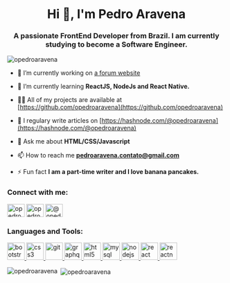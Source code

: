 <h1 align="center">Hi 👋, I'm Pedro Aravena</h1>
<h3 align="center">A passionate FrontEnd Developer from Brazil. I am currently studying to become a Software Engineer.</h3>

<p align="left"> <img src="https://komarev.com/ghpvc/?username=opedroaravena&label=Profile%20views&color=0e75b6&style=flat" alt="opedroaravena" /> </p>



- 🔭 I’m currently working on [a forum website](https://github.com/opedroaravena/byu-on)

- 🌱 I’m currently learning **ReactJS, NodeJs and React Native.**

- 👨‍💻 All of my projects are available at [https://github.com/opedroaravena](https://github.com/opedroaravena)

- 📝 I regulary write articles on [https://hashnode.com/@opedroaravena](https://hashnode.com/@opedroaravena)

- 💬 Ask me about **HTML/CSS/Javascript**

- 📫 How to reach me **pedroaravena.contato@gmail.com**

- ⚡ Fun fact **I am a part-time writer and I love banana pancakes.**

<h3 align="left">Connect with me:</h3>
<p align="left">
<a href="https://twitter.com/opedroaravena" target="blank"><img align="center" src="https://cdn.jsdelivr.net/npm/simple-icons@3.0.1/icons/twitter.svg" alt="opedroaravena" height="30" width="40" /></a>
<a href="https://linkedin.com/in/opedroaravena" target="blank"><img align="center" src="https://cdn.jsdelivr.net/npm/simple-icons@3.0.1/icons/linkedin.svg" alt="opedroaravena" height="30" width="40" /></a>
<a href="https://medium.com/@opedroaravena" target="blank"><img align="center" src="https://cdn.jsdelivr.net/npm/simple-icons@3.0.1/icons/medium.svg" alt="@opedroaravena" height="30" width="40" /></a>
</p>

<h3 align="left">Languages and Tools:</h3>
<p align="left"> <a href="https://getbootstrap.com" target="_blank"> <img src="https://devicons.github.io/devicon/devicon.git/icons/bootstrap/bootstrap-plain.svg" alt="bootstrap" width="40" height="40"/> </a> <a href="https://www.w3schools.com/css/" target="_blank"> <img src="https://devicons.github.io/devicon/devicon.git/icons/css3/css3-original-wordmark.svg" alt="css3" width="40" height="40"/> </a> <a href="https://git-scm.com/" target="_blank"> <img src="https://www.vectorlogo.zone/logos/git-scm/git-scm-icon.svg" alt="git" width="40" height="40"/> </a> <a href="https://graphql.org" target="_blank"> <img src="https://www.vectorlogo.zone/logos/graphql/graphql-icon.svg" alt="graphql" width="40" height="40"/> </a> <a href="https://www.w3.org/html/" target="_blank"> <img src="https://devicons.github.io/devicon/devicon.git/icons/html5/html5-original-wordmark.svg" alt="html5" width="40" height="40"/> </a> <a href="https://www.mysql.com/" target="_blank"> <img src="https://devicons.github.io/devicon/devicon.git/icons/mysql/mysql-original-wordmark.svg" alt="mysql" width="40" height="40"/> </a> <a href="https://nodejs.org" target="_blank"> <img src="https://devicons.github.io/devicon/devicon.git/icons/nodejs/nodejs-original-wordmark.svg" alt="nodejs" width="40" height="40"/> </a> <a href="https://reactjs.org/" target="_blank"> <img src="https://devicons.github.io/devicon/devicon.git/icons/react/react-original-wordmark.svg" alt="react" width="40" height="40"/> </a> <a href="https://reactnative.dev/" target="_blank"> <img src="https://reactnative.dev/img/header_logo.svg" alt="reactnative" width="40" height="40"/> </a> </p>

<p><img align="left" src="https://github-readme-stats.vercel.app/api/top-langs?username=opedroaravena&show_icons=true&locale=en&layout=compact" alt="opedroaravena" /></p>

<p>&nbsp;<img align="center" src="https://github-readme-stats.vercel.app/api?username=opedroaravena&show_icons=true&locale=en" alt="opedroaravena" /></p>
